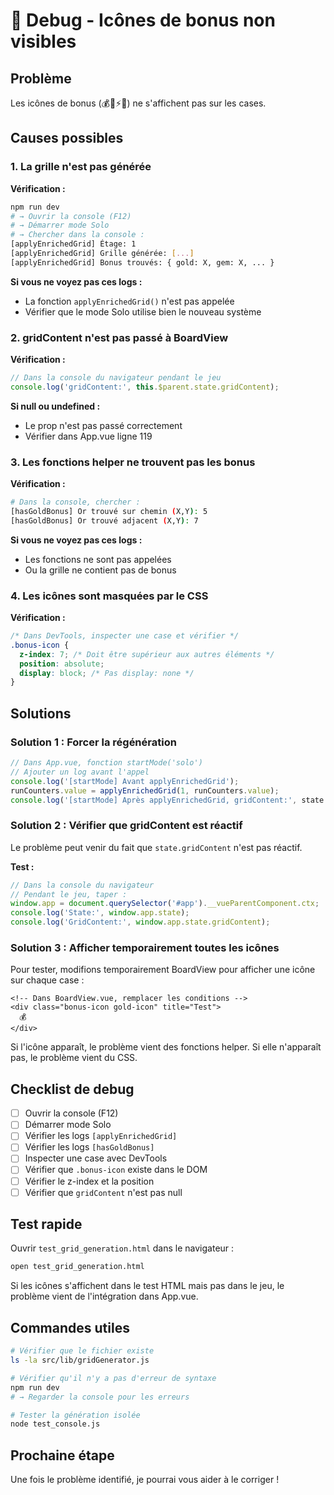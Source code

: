 # 🐛 Debug - Icônes de bonus non visibles

## Problème

Les icônes de bonus (💰💎⚡🧪) ne s'affichent pas sur les cases.

## Causes possibles

### 1. La grille n'est pas générée

**Vérification :**
```bash
npm run dev
# → Ouvrir la console (F12)
# → Démarrer mode Solo
# → Chercher dans la console :
[applyEnrichedGrid] Étage: 1
[applyEnrichedGrid] Grille générée: [...]
[applyEnrichedGrid] Bonus trouvés: { gold: X, gem: X, ... }
```

**Si vous ne voyez pas ces logs :**
- La fonction `applyEnrichedGrid()` n'est pas appelée
- Vérifier que le mode Solo utilise bien le nouveau système

### 2. gridContent n'est pas passé à BoardView

**Vérification :**
```javascript
// Dans la console du navigateur pendant le jeu
console.log('gridContent:', this.$parent.state.gridContent);
```

**Si null ou undefined :**
- Le prop n'est pas passé correctement
- Vérifier dans App.vue ligne 119

### 3. Les fonctions helper ne trouvent pas les bonus

**Vérification :**
```bash
# Dans la console, chercher :
[hasGoldBonus] Or trouvé sur chemin (X,Y): 5
[hasGoldBonus] Or trouvé adjacent (X,Y): 7
```

**Si vous ne voyez pas ces logs :**
- Les fonctions ne sont pas appelées
- Ou la grille ne contient pas de bonus

### 4. Les icônes sont masquées par le CSS

**Vérification :**
```css
/* Dans DevTools, inspecter une case et vérifier */
.bonus-icon {
  z-index: 7; /* Doit être supérieur aux autres éléments */
  position: absolute;
  display: block; /* Pas display: none */
}
```

## Solutions

### Solution 1 : Forcer la régénération

```javascript
// Dans App.vue, fonction startMode('solo')
// Ajouter un log avant l'appel
console.log('[startMode] Avant applyEnrichedGrid');
runCounters.value = applyEnrichedGrid(1, runCounters.value);
console.log('[startMode] Après applyEnrichedGrid, gridContent:', state.gridContent);
```

### Solution 2 : Vérifier que gridContent est réactif

Le problème peut venir du fait que `state.gridContent` n'est pas réactif.

**Test :**
```javascript
// Dans la console du navigateur
// Pendant le jeu, taper :
window.app = document.querySelector('#app').__vueParentComponent.ctx;
console.log('State:', window.app.state);
console.log('GridContent:', window.app.state.gridContent);
```

### Solution 3 : Afficher temporairement toutes les icônes

Pour tester, modifions temporairement BoardView pour afficher une icône sur chaque case :

```vue
<!-- Dans BoardView.vue, remplacer les conditions -->
<div class="bonus-icon gold-icon" title="Test">
  💰
</div>
```

Si l'icône apparaît, le problème vient des fonctions helper.
Si elle n'apparaît pas, le problème vient du CSS.

## Checklist de debug

- [ ] Ouvrir la console (F12)
- [ ] Démarrer mode Solo
- [ ] Vérifier les logs `[applyEnrichedGrid]`
- [ ] Vérifier les logs `[hasGoldBonus]`
- [ ] Inspecter une case avec DevTools
- [ ] Vérifier que `.bonus-icon` existe dans le DOM
- [ ] Vérifier le z-index et la position
- [ ] Vérifier que `gridContent` n'est pas null

## Test rapide

Ouvrir `test_grid_generation.html` dans le navigateur :
```bash
open test_grid_generation.html
```

Si les icônes s'affichent dans le test HTML mais pas dans le jeu, le problème vient de l'intégration dans App.vue.

## Commandes utiles

```bash
# Vérifier que le fichier existe
ls -la src/lib/gridGenerator.js

# Vérifier qu'il n'y a pas d'erreur de syntaxe
npm run dev
# → Regarder la console pour les erreurs

# Tester la génération isolée
node test_console.js
```

## Prochaine étape

Une fois le problème identifié, je pourrai vous aider à le corriger !
